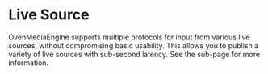 # Live Source

OvenMediaEngine supports multiple protocols for input from various live sources, without compromising basic usability. This allows you to publish a variety of live sources with sub-second latency. See the sub-page for more information.



